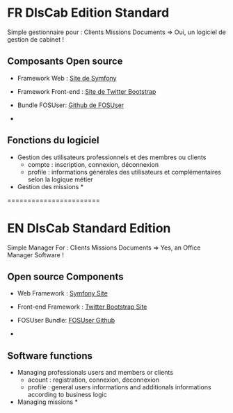 <!--
@Author: David LOUISET <dlouiset>
@Date:   2017-03-04T19:18:49+01:00
@Last modified by:   dlouiset
@Last modified time: 2017-03-09T21:51:02+01:00
-->


FR
DlsCab Edition Standard
=======================

Simple gestionnaire pour : Clients Missions Documents
=> Oui, un logiciel de gestion de cabinet !

Composants Open source
----------------------
* Framework Web : [Site de Symfony](https://symfony.com)
* Framework Front-end : [Site de Twitter Bootstrap](https://getbootstrap.com)

* Bundle FOSUser: [Github de FOSUser](https://github.com/FriendsOfSymfony/FOSUserBundle)
*

Fonctions du logiciel
---------------------
* Gestion des utilisateurs professionnels et des membres ou clients
    * compte : inscription, connexion, déconnexion
    * profile : informations générales des utilisateurs et complémentaires selon la logique métier
* Gestion des missions
    *

=======================

EN
DlsCab Standard Edition
=======================

Simple Manager For : Clients Missions Documents
=> Yes, an Office Manager Software !

Open source Components
----------------------
* Web Framework : [Symfony Site](https://symfony.com)
* Front-end Framework : [Twitter Bootstrap Site](https://getbootstrap.com)

* FOSUser Bundle: [FOSUser Github](https://github.com/FriendsOfSymfony/FOSUserBundle)
*

Software functions
------------------
* Managing professionals users and members or clients
    * acount : registration, connexion, deconnexion
    * profile : general users informations and additionals informations according to business logic
* Managing missions
    * 
